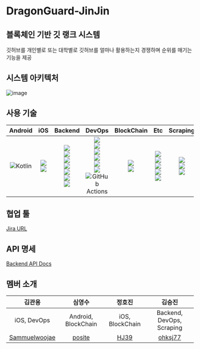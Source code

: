 # DragonGuard-JinJin
## 블록체인 기반 깃 랭크 시스템
깃허브를 개인별로 또는 대학별로 깃허브를 얼마나 활용하는지 경쟁하며 순위를 매기는 기능을 제공
## 시스템 아키텍처

![image](https://user-images.githubusercontent.com/89020004/218316567-aaebb947-55ea-40da-a9ad-970f967036db.png)


## 사용 기술

|Android|iOS|Backend|DevOps|BlockChain|Etc|Scraping|
|:----:|:----:|:----:|:----:|:----:|:----:|:----:|
|![Kotlin](https://img.shields.io/badge/kotlin-%237F52FF.svg?style=for-the-badge&logo=kotlin&logoColor=white)|<img src="https://img.shields.io/badge/swift-F05138?style=for-the-badge&logo=Swift&logoColor=white"><br> <img src="https://img.shields.io/badge/UIkit-2396F3?style=for-the-badge&logo=UIkit&logoColor=white">|<img src="https://img.shields.io/badge/java-007396?style=for-the-badge&logo=OpenJDK&logoColor=white"><br><img src="https://img.shields.io/badge/springboot-6DB33F?style=for-the-badge&logo=springboot&logoColor=white"> <br><img src="https://img.shields.io/badge/springsecurity-6DB33F?style=for-the-badge&logo=springsecurity&logoColor=white"> <br><img src="https://img.shields.io/badge/hibernate-59666C?style=for-the-badge&logo=hibernate&logoColor=white"> <br> <img src="https://img.shields.io/badge/MySQL-4479A1?style=for-the-badge&logo=MySQL&logoColor=white"><br> <img src="https://img.shields.io/badge/Redis-DC382D?style=for-the-badge&logo=Redis&logoColor=white"><br><img src="https://img.shields.io/badge/Apache Kafka-231F20?style=for-the-badge&logo=Apache Kafka&logoColor=white">|<img src="https://img.shields.io/badge/docker-%230db7ed.svg?style=for-the-badge&logo=docker&logoColor=white"><br><img src="https://img.shields.io/badge/nginx-%23009639.svg?style=for-the-badge&logo=nginx&logoColor=white"><br><img src="https://img.shields.io/badge/Elastic Stack-005571?logo=Elastic Stack&logoColor=white&style=for-the-badge"><br><img src="https://img.shields.io/badge/grafana-%23F46800.svg?style=for-the-badge&logo=grafana&logoColor=white"><br><img src="https://img.shields.io/badge/Prometheus-E6522C?style=for-the-badge&logo=Prometheus&logoColor=white"><br><img src="https://img.shields.io/badge/Amazon%20EC2-FF9900?style=for-the-badge&logo=Amazon%20EC2&logoColor=white"><br>![GitHub Actions](https://img.shields.io/badge/github%20actions-%232671E5.svg?style=for-the-badge&logo=githubactions&logoColor=white)|<img src="https://img.shields.io/badge/Klaytn-6F6558?style=for-the-badge&logo=Klaytn&logoColor=white"><br><img src="https://img.shields.io/badge/Solidity-363636?style=for-the-badge&logo=Solidity&logoColor=white">|<img src="https://img.shields.io/badge/Git-F05032?style=for-the-badge&logo=Git&logoColor=white"><br><img src="https://img.shields.io/badge/Github-181717?style=for-the-badge&logo=Github&logoColor=white"><br><img src="https://img.shields.io/badge/Postman-FF6C37?style=for-the-badge&logo=Postman&logoColor=white"><br><img src="https://img.shields.io/badge/GitKraken-179287?style=for-the-badge&logo=GitKraken&logoColor=white"><br><a href="https://seoullian.atlassian.net/jira/software/projects/DJ/boards/2/backlog"><img src="https://img.shields.io/badge/Jira-0052CC?style=for-the-badge&logo=Jira&logoColor=white"></a>|<img src="https://img.shields.io/badge/Python-3776AB?style=for-the-badge&logo=Python&logoColor=white"><br><img src="https://img.shields.io/badge/Selenium-43B02A?style=for-the-badge&logo=Selenium&logoColor=white"><br><img src="https://img.shields.io/badge/Faust-66FFCC?style=for-the-badge&logo=Faust&logoColor=white">

## 협업 툴
<a href="https://seoullian.atlassian.net/jira/software/projects/DJ/boards/2/backlog" target="_blank"> Jira URL</a>

## API 명세
<a href="https://ohksj77.github.io/DragonGuard-JinJin-API-Docs/">Backend API Docs</a>

## 멤버 소개

|김관용|심영수|정호진|김승진|
|:----:|:----:|:----:|:----:|
|iOS, DevOps|Android, BlockChain|iOS, BlockChain|Backend, DevOps, Scraping|
|<a href="https://github.com/Sammuelwoojae">Sammuelwoojae</a>|<a href="https://github.com/posite">posite</a>|<a href="https://github.com/HJ39">HJ39</a>|<a href="https://github.com/ohksj77">ohksj77</a>|
